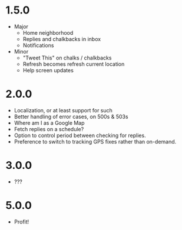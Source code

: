 # 1.5.0

* Major
    * Home neighborhood
    * Replies and chalkbacks in inbox
    * Notifications
* Minor
    * "Tweet This" on chalks / chalkbacks
    * Refresh becomes refresh current location
    * Help screen updates

# 2.0.0

* Localization, or at least support for such
* Better handling of error cases, on 500s & 503s
* Where am I as a Google Map
* Fetch replies on a schedule?
* Option to control period between checking for replies.
* Preference to switch to tracking GPS fixes rather than on-demand.

# 3.0.0

* ???

# 5.0.0

* Profit!
